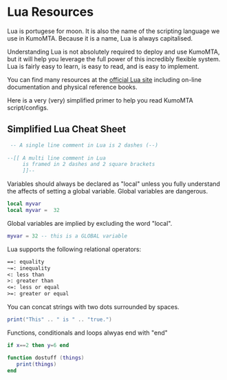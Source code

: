 # Lua Resources

Lua is portugese for moon.  It is also the name of the scripting language we use in KumoMTA.  Because it is a name, Lua is always capitalised.

Understanding Lua is not absolutely required to deploy and use KumoMTA, but it will help you leverage the full power of this incredibly flexible system. Lua is fairly easy to learn, is easy to read, and is easy to implement.

You can find many resources at the [official Lua site](https://www.lua.org/home.html) including on-line documentation and physical reference books.

Here is a very (very) simplified primer to help you read KumoMTA script/configs.

## Simplified Lua Cheat Sheet

```lua
 -- A single line comment in Lua is 2 dashes (--)
 
--[[ A multi line comment in Lua 
     is framed in 2 dashes and 2 square brackets
     ]]--
```

Variables should always be declared as "local" unless you fully understand the affects of setting a global variable.  Global variables are dangerous.

```lua
local myvar
local myvar =  32
```

Global variables are implied by excluding the word "local".

```lua
myvar = 32 -- this is a GLOBAL variable
```

Lua supports the following relational operators:

```txt
==: equality
~=: inequality
<: less than
>: greater than
<=: less or equal
>=: greater or equal
```

You can concat strings with two dots surrounded by spaces.  

```lua
print("This" .. " is " .. "true.")
```

Functions, conditionals and loops alwyas end with "end"

```lua
if x==2 then y=6 end

function dostuff (things)
   print(things)
end
```
